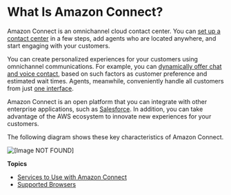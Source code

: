 # What Is Amazon Connect?<a name="what-is-amazon-connect"></a>

Amazon Connect is an omnichannel cloud contact center\. You can [set up a contact center](amazon-connect-get-started.md) in a few steps, add agents who are located anywhere, and start engaging with your customers\.

You can create personalized experiences for your customers using omnichannel communications\. For example, you can [dynamically offer chat and voice contact](use-channel-contact-attribute.md), based on such factors as customer preference and estimated wait times\. Agents, meanwhile, conveniently handle all customers from just [one interface](agent-user-guide.md)\. 

Amazon Connect is an open platform that you can integrate with other enterprise applications, such as [Salesforce](salesforce-integration.md)\. In addition, you can take advantage of the AWS ecosystem to innovate new experiences for your customers\. 

The following diagram shows these key characteristics of Amazon Connect\.

![\[Image NOT FOUND\]](http://docs.aws.amazon.com/connect/latest/adminguide/images/connect-overview1.png)

**Topics**
+ [Services to Use with Amazon Connect](related-services-amazon-connect.md)
+ [Supported Browsers](browsers.md)